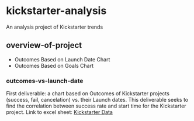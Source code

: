 # kickstarter-analysis
An analysis project of Kickstarter trends

## overview-of-project
* Outcomes Based on Launch Date Chart
* Outcomes Based on Goals Chart

### outcomes-vs-launch-date
  First deliverable: a chart based on Outcomes of Kickstarter projects (success, fail, cancelation) vs. their Launch dates. This deliverable seeks to find the correlation between success rate and start time for the Kickstarter project. Link to excel sheet: [Kickstarter Data](kickstarter-analysis/Resources.zip)
  

